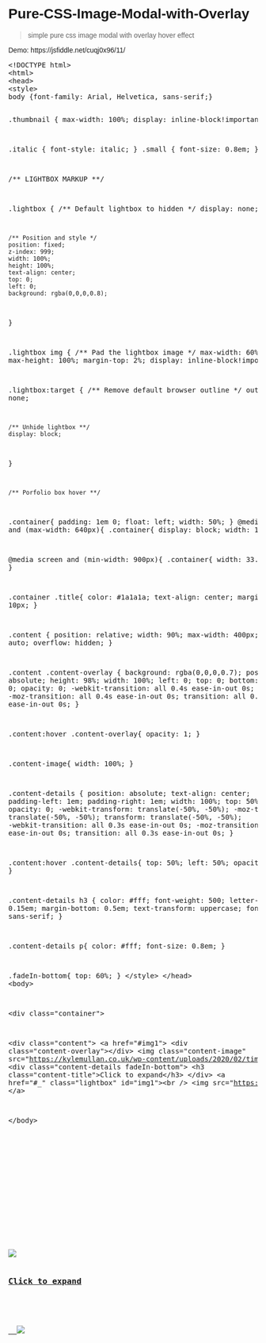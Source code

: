 # Pure-CSS-Image-Modal-with-Overlay

<blockquote>
<p>simple pure css image modal with overlay hover effect</p>
</blockquote>
Demo: https://jsfiddle.net/cuqj0x96/11/
<p></P>
<pre><span>&lt;!DOCTYPE html&gt;
&lt;html&gt;
&lt;head&gt;
&lt;style&gt;
body {font-family: Arial, Helvetica, sans-serif;}

.thumbnail {
    max-width: 100%;
    display: inline-block!important;
}

.italic { font-style: italic; }
.small { font-size: 0.8em; }

/** LIGHTBOX MARKUP **/

.lightbox {
	/** Default lightbox to hidden */
	display: none;

	/** Position and style */
	position: fixed;
	z-index: 999;
	width: 100%;
	height: 100%;
	text-align: center;
	top: 0;
	left: 0;
	background: rgba(0,0,0,0.8);
}

.lightbox img {
		/** Pad the lightbox image */
    max-width: 60%;
    max-height: 100%;
    margin-top: 2%;
    display: inline-block!important;
}

.lightbox:target {
	/** Remove default browser outline */
	outline: none;

	/** Unhide lightbox **/
	display: block;
}

	/** Porfolio box hover **/
.container{
  padding: 1em 0;
  float: left;
  width: 50%;
}
@media screen and (max-width: 640px){
  .container{
    display: block;
    width: 100%;
  }
}

@media screen and (min-width: 900px){
  .container{
    width: 33.33333%;
  }
}

.container .title{
  color: #1a1a1a;
  text-align: center;
  margin-bottom: 10px;
}

.content {
  position: relative;
  width: 90%;
  max-width: 400px;
  margin: auto;
  overflow: hidden;
}

.content .content-overlay {
  background: rgba(0,0,0,0.7);
  position: absolute;
  height: 98%;
  width: 100%;
  left: 0;
  top: 0;
  bottom: 0;
  right: 0;
  opacity: 0;
  -webkit-transition: all 0.4s ease-in-out 0s;
  -moz-transition: all 0.4s ease-in-out 0s;
  transition: all 0.4s ease-in-out 0s;
}

.content:hover .content-overlay{
  opacity: 1;
}

.content-image{
  width: 100%;
}

.content-details {
  position: absolute;
  text-align: center;
  padding-left: 1em;
  padding-right: 1em;
  width: 100%;
  top: 50%;
  left: 50%;
  opacity: 0;
  -webkit-transform: translate(-50%, -50%);
  -moz-transform: translate(-50%, -50%);
  transform: translate(-50%, -50%);
  -webkit-transition: all 0.3s ease-in-out 0s;
  -moz-transition: all 0.3s ease-in-out 0s;
  transition: all 0.3s ease-in-out 0s;
}

.content:hover .content-details{
  top: 50%;
  left: 50%;
  opacity: 1;
}

.content-details h3 {
    color: #fff;
    font-weight: 500;
    letter-spacing: 0.15em;
    margin-bottom: 0.5em;
    text-transform: uppercase;
    font-family: sans-serif;
}

.content-details p{
  color: #fff;
  font-size: 0.8em;
}

.fadeIn-bottom{
  top: 60%;
}
&lt;/style&gt;
&lt;/head&gt;
&lt;body&gt;

&lt;div class="container"&gt;

&lt;div class="content"&gt;
    &lt;a href="#img1"&gt;
&lt;div class="content-overlay"&gt;&lt;/div&gt;
&lt;img class="content-image" src="https://kylemullan.co.uk/wp-content/uploads/2020/02/tim-stief-YFFGkE3y4F8-unsplash-1.jpg"/&gt;
&lt;div class="content-details fadeIn-bottom"&gt;
&lt;h3 class="content-title"&gt;Click to expand&lt;/h3&gt;
&lt;/div&gt;
&lt;a href="#_" class="lightbox" id="img1"&gt;&lt;br /&gt;
  &lt;img src="https://kylemullan.co.uk/wp-content/uploads/2020/02/tim-stief-YFFGkE3y4F8-unsplash-1.jpg"/&gt;
&lt;/a&gt;

&lt;/body&gt;

<!DOCTYPE html>
<html>
<head>
<style>
body {font-family: Arial, Helvetica, sans-serif;}

.thumbnail {
    max-width: 100%;
    display: inline-block!important;
}

.italic { font-style: italic; }
.small { font-size: 0.8em; }

/** LIGHTBOX MARKUP **/

.lightbox {
	/** Default lightbox to hidden */
	display: none;

	/** Position and style */
	position: fixed;
	z-index: 999;
	width: 100%;
	height: 100%;
	text-align: center;
	top: 0;
	left: 0;
	background: rgba(0,0,0,0.8);
}

.lightbox img {
		/** Pad the lightbox image */
    max-width: 60%;
    max-height: 100%;
    margin-top: 2%;
    display: inline-block!important;
}

.lightbox:target {
	/** Remove default browser outline */
	outline: none;

	/** Unhide lightbox **/
	display: block;
}

	/** Porfolio box hover **/
.container{
  padding: 1em 0;
  float: left;
  width: 50%;
}
@media screen and (max-width: 640px){
  .container{
    display: block;
    width: 100%;
  }
}

@media screen and (min-width: 900px){
  .container{
    width: 33.33333%;
  }
}

.container .title{
  color: #1a1a1a;
  text-align: center;
  margin-bottom: 10px;
}

.content {
  position: relative;
  width: 90%;
  max-width: 400px;
  margin: auto;
  overflow: hidden;
}

.content .content-overlay {
  background: rgba(0,0,0,0.7);
  position: absolute;
  height: 98%;
  width: 100%;
  left: 0;
  top: 0;
  bottom: 0;
  right: 0;
  opacity: 0;
  -webkit-transition: all 0.4s ease-in-out 0s;
  -moz-transition: all 0.4s ease-in-out 0s;
  transition: all 0.4s ease-in-out 0s;
}

.content:hover .content-overlay{
  opacity: 1;
}

.content-image{
  width: 100%;
}

.content-details {
  position: absolute;
  text-align: center;
  padding-left: 1em;
  padding-right: 1em;
  width: 100%;
  top: 50%;
  left: 50%;
  opacity: 0;
  -webkit-transform: translate(-50%, -50%);
  -moz-transform: translate(-50%, -50%);
  transform: translate(-50%, -50%);
  -webkit-transition: all 0.3s ease-in-out 0s;
  -moz-transition: all 0.3s ease-in-out 0s;
  transition: all 0.3s ease-in-out 0s;
}

.content:hover .content-details{
  top: 50%;
  left: 50%;
  opacity: 1;
}

.content-details h3 {
    color: #fff;
    font-weight: 500;
    letter-spacing: 0.15em;
    margin-bottom: 0.5em;
    text-transform: uppercase;
    font-family: sans-serif;
}

.content-details p{
  color: #fff;
  font-size: 0.8em;
}

.fadeIn-bottom{
  top: 60%;
}
</style>
</head>
<body>

<div class="container">

<div class="content">
    <a href="#img1">
<div class="content-overlay"></div>
<img class="content-image" src="https://kylemullan.co.uk/wp-content/uploads/2020/02/tim-stief-YFFGkE3y4F8-unsplash-1.jpg"/>
<div class="content-details fadeIn-bottom">
<h3 class="content-title">Click to expand</h3>
</div>
<a href="#_" class="lightbox" id="img1"><br />
  <img src="https://kylemullan.co.uk/wp-content/uploads/2020/02/tim-stief-YFFGkE3y4F8-unsplash-1.jpg"/>
</a>

</body>
</html>
